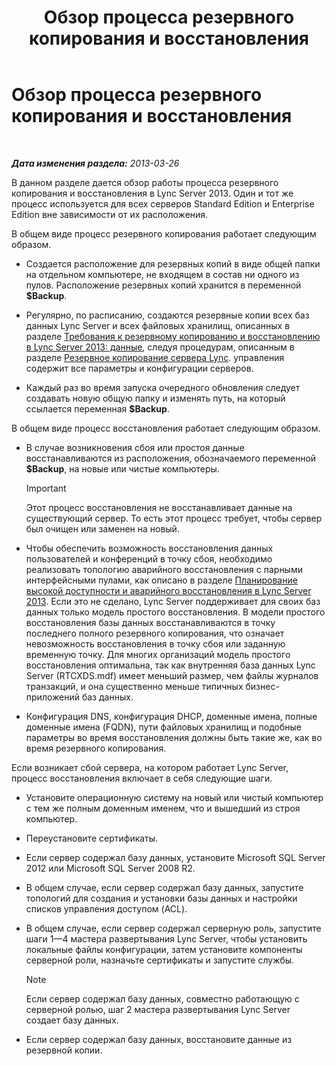 ﻿---
title: Обзор процесса резервного копирования и восстановления
TOCTitle: Обзор процесса резервного копирования и восстановления
ms:assetid: e0f23b21-070f-4df5-b795-cea2f5338d85
ms:mtpsurl: https://technet.microsoft.com/ru-ru/library/Hh202192(v=OCS.15)
ms:contentKeyID: 52058372
ms.date: 05/19/2016
mtps_version: v=OCS.15
ms.translationtype: HT
---

# Обзор процесса резервного копирования и восстановления

 

_**Дата изменения раздела:** 2013-03-26_

В данном разделе дается обзор работы процесса резервного копирования и восстановления в Lync Server 2013. Один и тот же процесс используется для всех серверов Standard Edition и Enterprise Edition вне зависимости от их расположения.

В общем виде процесс резервного копирования работает следующим образом.

  - Создается расположение для резервных копий в виде общей папки на отдельном компьютере, не входящем в состав ни одного из пулов. Расположение резервных копий хранится в переменной **$Backup**.

  - Регулярно, по расписанию, создаются резервные копии всех баз данных Lync Server и всех файловых хранилищ, описанных в разделе [Требования к резервному копированию и восстановлению в Lync Server 2013: данные](lync-server-2013-backup-and-restoration-requirements-data.md), следуя процедурам, описанным в разделе [Резервное копирование сервера Lync](lync-server-2013-backing-up-lync-server.md). управления содержит все параметры и конфигурации серверов.

  - Каждый раз во время запуска очередного обновления следует создавать новую общую папку и изменять путь, на который ссылается переменная **$Backup**.

В общем виде процесс восстановления работает следующим образом.

  - В случае возникновения сбоя или простоя данные восстанавливаются из расположения, обозначаемого переменной **$Backup**, на новые или чистые компьютеры.
    
    > [!important]  
    > Этот процесс восстановления не восстанавливает данные на существующий сервер. То есть этот процесс требует, чтобы сервер был очищен или заменен на новый.

  - Чтобы обеспечить возможность восстановления данных пользователей и конференций в точку сбоя, необходимо реализовать топологию аварийного восстановления с парными интерфейсными пулами, как описано в разделе [Планирование высокой доступности и аварийного восстановления в Lync Server 2013](lync-server-2013-planning-for-high-availability-and-disaster-recovery.md). Если это не сделано, Lync Server поддерживает для своих баз данных только модель простого восстановления. В модели простого восстановления базы данных восстанавливаются в точку последнего полного резервного копирования, что означает невозможность восстановления в точку сбоя или заданную временную точку. Для многих организаций модель простого восстановления оптимальна, так как внутренняя база данных Lync Server (RTCXDS.mdf) имеет меньший размер, чем файлы журналов транзакций, и она существенно меньше типичных бизнес-приложений баз данных.

  - Конфигурация DNS, конфигурация DHCP, доменные имена, полные доменные имена (FQDN), пути файловых хранилищ и подобные параметры во время восстановления должны быть такие же, как во время резервного копирования.

Если возникает сбой сервера, на котором работает Lync Server, процесс восстановления включает в себя следующие шаги.

  - Установите операционную систему на новый или чистый компьютер с тем же полным доменным именем, что и вышедший из строя компьютер.

  - Переустановите сертификаты.

  - Если сервер содержал базу данных, установите Microsoft SQL Server 2012 или Microsoft SQL Server 2008 R2.

  - В общем случае, если сервер содержал базу данных, запустите топологий для создания и установки базы данных и настройки списков управления доступом (ACL).

  - В общем случае, если сервер содержал серверную роль, запустите шаги 1—4 мастера развертывания Lync Server, чтобы установить локальные файлы конфигурации, затем установите компоненты серверной роли, назначьте сертификаты и запустите службы.
    
    > [!note]  
    > Если сервер содержал базу данных, совместно работающую с серверной ролью, шаг 2 мастера развертывания Lync Server создает базу данных.

  - Если сервер содержал базу данных, восстановите данные из резервной копии.

